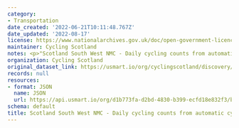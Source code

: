 ```yaml
---
category:
- Transportation
date_created: '2022-06-21T10:11:48.767Z'
date_updated: '2022-08-17'
license: https://www.nationalarchives.gov.uk/doc/open-government-licence/version/3/
maintainer: Cycling Scotland
notes: <p>"Scotland South West NMC - Daily cycling counts from automatic cycling counters"</p>
organization: Cycling Scotland
original_dataset_link: https://usmart.io/org/cyclingscotland/discovery/discovery-view-detail/deef0957-3a88-45df-b0b5-61c83d3816dc
records: null
resources:
- format: JSON
  name: JSON
  url: https://api.usmart.io/org/d1b773fa-d2bd-4830-b399-ecfd18e832f3/bd984932-6659-4775-8315-c550a1125852/1/urql
schema: default
title: Scotland South West NMC - Daily cycling counts from automatic cycling counters
---
```

